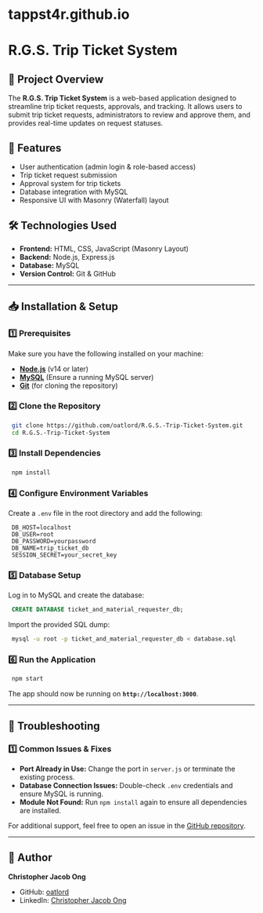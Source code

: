# tappst4r.github.io

# R.G.S. Trip Ticket System

## 📌 Project Overview
The **R.G.S. Trip Ticket System** is a web-based application designed to streamline trip ticket requests, approvals, and tracking. It allows users to submit trip ticket requests, administrators to review and approve them, and provides real-time updates on request statuses.

## 🚀 Features
- User authentication (admin login & role-based access)
- Trip ticket request submission
- Approval system for trip tickets
- Database integration with MySQL
- Responsive UI with Masonry (Waterfall) layout

## 🛠️ Technologies Used
- **Frontend:** HTML, CSS, JavaScript (Masonry Layout)
- **Backend:** Node.js, Express.js
- **Database:** MySQL
- **Version Control:** Git & GitHub

---

## 📥 Installation & Setup

### 1️⃣ Prerequisites
Make sure you have the following installed on your machine:
- **[Node.js](https://nodejs.org/)** (v14 or later)
- **[MySQL](https://www.mysql.com/)** (Ensure a running MySQL server)
- **[Git](https://git-scm.com/)** (for cloning the repository)

### 2️⃣ Clone the Repository
```sh
 git clone https://github.com/oatlord/R.G.S.-Trip-Ticket-System.git
 cd R.G.S.-Trip-Ticket-System
```

### 3️⃣ Install Dependencies
```sh
 npm install
```

### 4️⃣ Configure Environment Variables
Create a `.env` file in the root directory and add the following:
```env
 DB_HOST=localhost
 DB_USER=root
 DB_PASSWORD=yourpassword
 DB_NAME=trip_ticket_db
 SESSION_SECRET=your_secret_key
```

### 5️⃣ Database Setup
Log in to MySQL and create the database:
```sql
 CREATE DATABASE ticket_and_material_requester_db;
```
Import the provided SQL dump:
```sh
 mysql -u root -p ticket_and_material_requester_db < database.sql
```

### 6️⃣ Run the Application
```sh
 npm start
```
The app should now be running on **`http://localhost:3000`**.

---

## 🔧 Troubleshooting
### 1️⃣ Common Issues & Fixes
- **Port Already in Use:** Change the port in `server.js` or terminate the existing process.
- **Database Connection Issues:** Double-check `.env` credentials and ensure MySQL is running.
- **Module Not Found:** Run `npm install` again to ensure all dependencies are installed.

For additional support, feel free to open an issue in the [GitHub repository](https://github.com/oatlord/R.G.S.-Trip-Ticket-System/issues).


---

## 👤 Author
**Christopher Jacob Ong**
- GitHub: [oatlord](https://github.com/oatlord)
- LinkedIn: [Christopher Jacob Ong](https://linkedin.com/in/christopher-jacob-ong-4ab37028b/)
